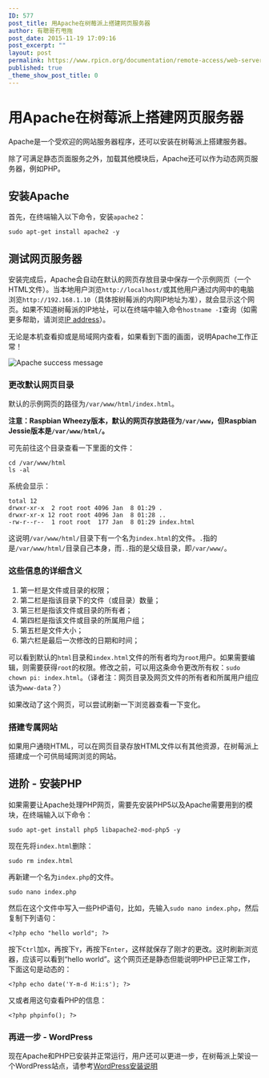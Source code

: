 ```yaml
---
ID: 577
post_title: 用Apache在树莓派上搭建网页服务器
author: 有聰哥冇甩拖
post_date: 2015-11-19 17:09:16
post_excerpt: ""
layout: post
permalink: https://www.rpicn.org/documentation/remote-access/web-server/apache-md/
published: true
_theme_show_post_title: 0
---
```

# 用Apache在树莓派上搭建网页服务器

Apache是一个受欢迎的网站服务器程序，还可以安装在树莓派上搭建服务器。

除了可满足静态页面服务之外，加载其他模块后，Apache还可以作为动态网页服务器，例如PHP。

## 安装Apache

首先，在终端输入以下命令，安装`apache2`：

    sudo apt-get install apache2 -y

## 测试网页服务器

安装完成后，Apache会自动在默认的网页存放目录中保存一个示例网页（一个HTML文件）。当本地用户浏览`http://localhost/`或其他用户通过内网中的电脑浏览`http://192.168.1.10`（具体按树莓派的内网IP地址为准），就会显示这个网页。如果不知道树莓派的IP地址，可以在终端中输入命令`hostname -I`查询（如需更多帮助，请浏览[IP address](../../../troubleshooting/hardware-troubleshooting/networking/ip-address.md)）。

无论是本机查看抑或是局域网内查看，如果看到下面的画面，说明Apache工作正常！

![Apache success message](https://github.com/rpicn/documentation/raw/master/remote-access/web-server/images/apache-it-works.png )

### 更改默认网页目录

默认的示例网页的路径为`/var/www/html/index.html`。

**注意：Raspbian Wheezy版本，默认的网页存放路径为`/var/www`，但Raspbian Jessie版本是`/var/www/html/`。**

可先前往这个目录查看一下里面的文件：

    cd /var/www/html
    ls -al

系统会显示：

    total 12
    drwxr-xr-x  2 root root 4096 Jan  8 01:29 .
    drwxr-xr-x 12 root root 4096 Jan  8 01:28 ..
    -rw-r--r--  1 root root  177 Jan  8 01:29 index.html

这说明`/var/www/html/`目录下有一个名为`index.html`的文件。`.`指的是`/var/www/html/`目录自己本身，而`..`指的是父级目录，即`/var/www/`。

### 这些信息的详细含义

1. 第一栏是文件或目录的权限；
2. 第二栏是指该目录下的文件（或目录）数量；
3. 第三栏是指该文件或目录的所有者；
4. 第四栏是指该文件或目录的所属用户组；
5. 第五栏是文件大小；
6. 第六栏是最后一次修改的日期和时间；

可以看到默认的`html`目录和`index.html`文件的所有者均为`root`用户。如果需要编辑，则需要获得`root`的权限。修改之前，可以用这条命令更改所有权：`sudo chown pi: index.html`。（译者注：网页目录及网页文件的所有者和所属用户组应该为`www-data`？）

如果改动了这个网页，可以尝试刷新一下浏览器查看一下变化。

### 搭建专属网站

如果用户通晓HTML，可以在网页目录存放HTML文件以有其他资源，在树莓派上搭建成一个可供局域网浏览的网站。

## 进阶 - 安装PHP

如果需要让Apache处理PHP网页，需要先安装PHP5以及Apache需要用到的模块，在终端输入以下命令：

    sudo apt-get install php5 libapache2-mod-php5 -y

现在先将`index.html`删除：

    sudo rm index.html

再新建一个名为`index.php`的文件。

    sudo nano index.php

然后在这个文件中写入一些PHP语句，比如，先输入`sudo nano index.php`，然后复制下列语句：

    <?php echo "hello world"; ?>

按下`Ctrl`加`X`，再按下`Y`，再按下`Enter`，这样就保存了刚才的更改。这时刷新浏览器，应该可以看到“hello world”。这个网页还是静态但能说明PHP已正常工作，下面这句是动态的：

    <?php echo date('Y-m-d H:i:s'); ?>

又或者用这句查看PHP的信息：

    <?php phpinfo(); ?>

### 再进一步 - WordPress

现在Apache和PHP已安装并正常运行，用户还可以更进一步，在树莓派上架设一个WordPress站点，请参考[WordPress安装说明](../../../usage/wordpress/README.md)
